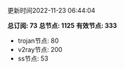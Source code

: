 更新时间2022-11-23 06:44:04

**总订阅: 73**
**总节点: 1125**
**有效节点: 333**
- trojan节点: 80
- v2ray节点: 200
- ss节点: 53
